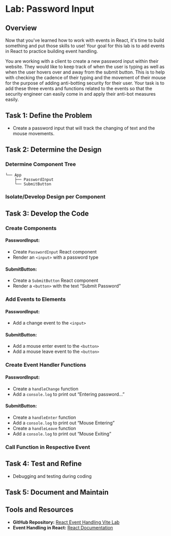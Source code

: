 # Lab: Password Input

## Overview
Now that you've learned how to work with events in React, it's time to build something and put those skills to use! Your goal for this lab is to add events in React to practice building event handling.

You are working with a client to create a new password input within their website. They would like to keep track of when the user is typing as well as when the user hovers over and away from the submit button. This is to help with checking the cadence of their typing and the movement of their mouse for the purpose of adding anti-botting security for their user. Your task is to add these three events and functions related to the events so that the security engineer can easily come in and apply their anti-bot measures easily.

## Task 1: Define the Problem
- Create a password input that will track the changing of text and the mouse movements.

## Task 2: Determine the Design
### Determine Component Tree
```
└── App
    ├── PasswordInput
    └── SubmitButton
```
### Isolate/Develop Design per Component

## Task 3: Develop the Code
### Create Components
#### PasswordInput:
- Create `PasswordInput` React component
- Render an `<input>` with a password type

#### SubmitButton:
- Create a `SubmitButton` React component
- Render a `<button>` with the text “Submit Password”

### Add Events to Elements
#### PasswordInput:
- Add a change event to the `<input>`

#### SubmitButton:
- Add a mouse enter event to the `<button>`
- Add a mouse leave event to the `<button>`

### Create Event Handler Functions
#### PasswordInput:
- Create a `handleChange` function
- Add a `console.log` to print out “Entering password…”

#### SubmitButton:
- Create a `handleEnter` function
- Add a `console.log` to print out “Mouse Entering”
- Create a `handleLeave` function
- Add a `console.log` to print out “Mouse Exiting”

### Call Function in Respective Event

## Task 4: Test and Refine
- Debugging and testing during coding

## Task 5: Document and Maintain

## Tools and Resources
- **GitHub Repository:** [React Event Handling Vite Lab](https://github.com/learn-co-curriculum/react-event-handling-vite-lab)
- **Event Handling in React:** [React Documentation](https://react.dev/learn/responding-to-events#adding-event-handlers)

